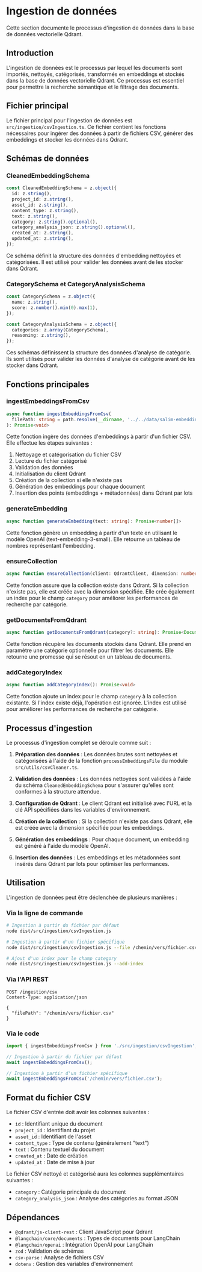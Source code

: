 # Ingestion de données

Cette section documente le processus d'ingestion de données dans la base de données vectorielle Qdrant.

## Introduction

L'ingestion de données est le processus par lequel les documents sont importés, nettoyés, catégorisés, transformés en embeddings et stockés dans la base de données vectorielle Qdrant. Ce processus est essentiel pour permettre la recherche sémantique et le filtrage des documents.

## Fichier principal

Le fichier principal pour l'ingestion de données est `src/ingestion/csvIngestion.ts`. Ce fichier contient les fonctions nécessaires pour ingérer des données à partir de fichiers CSV, générer des embeddings et stocker les données dans Qdrant.

## Schémas de données

### CleanedEmbeddingSchema

```typescript
const CleanedEmbeddingSchema = z.object({
  id: z.string(),
  project_id: z.string(),
  asset_id: z.string(),
  content_type: z.string(),
  text: z.string(),
  category: z.string().optional(),
  category_analysis_json: z.string().optional(),
  created_at: z.string(),
  updated_at: z.string(),
});
```

Ce schéma définit la structure des données d'embedding nettoyées et catégorisées. Il est utilisé pour valider les données avant de les stocker dans Qdrant.

### CategorySchema et CategoryAnalysisSchema

```typescript
const CategorySchema = z.object({
  name: z.string(),
  score: z.number().min(0).max(1),
});

const CategoryAnalysisSchema = z.object({
  categories: z.array(CategorySchema),
  reasoning: z.string(),
});
```

Ces schémas définissent la structure des données d'analyse de catégorie. Ils sont utilisés pour valider les données d'analyse de catégorie avant de les stocker dans Qdrant.

## Fonctions principales

### ingestEmbeddingsFromCsv

```typescript
async function ingestEmbeddingsFromCsv(
  filePath: string = path.resolve(__dirname, '../../data/salim-embeddings.csv')
): Promise<void>
```

Cette fonction ingère des données d'embeddings à partir d'un fichier CSV. Elle effectue les étapes suivantes :

1. Nettoyage et catégorisation du fichier CSV
2. Lecture du fichier catégorisé
3. Validation des données
4. Initialisation du client Qdrant
5. Création de la collection si elle n'existe pas
6. Génération des embeddings pour chaque document
7. Insertion des points (embeddings + métadonnées) dans Qdrant par lots

### generateEmbedding

```typescript
async function generateEmbedding(text: string): Promise<number[]>
```

Cette fonction génère un embedding à partir d'un texte en utilisant le modèle OpenAI (text-embedding-3-small). Elle retourne un tableau de nombres représentant l'embedding.

### ensureCollection

```typescript
async function ensureCollection(client: QdrantClient, dimension: number): Promise<void>
```

Cette fonction assure que la collection existe dans Qdrant. Si la collection n'existe pas, elle est créée avec la dimension spécifiée. Elle crée également un index pour le champ `category` pour améliorer les performances de recherche par catégorie.

### getDocumentsFromQdrant

```typescript
async function getDocumentsFromQdrant(category?: string): Promise<Document[]>
```

Cette fonction récupère les documents stockés dans Qdrant. Elle prend en paramètre une catégorie optionnelle pour filtrer les documents. Elle retourne une promesse qui se résout en un tableau de documents.

### addCategoryIndex

```typescript
async function addCategoryIndex(): Promise<void>
```

Cette fonction ajoute un index pour le champ `category` à la collection existante. Si l'index existe déjà, l'opération est ignorée. L'index est utilisé pour améliorer les performances de recherche par catégorie.

## Processus d'ingestion

Le processus d'ingestion complet se déroule comme suit :

1. **Préparation des données** : Les données brutes sont nettoyées et catégorisées à l'aide de la fonction `processEmbeddingsFile` du module `src/utils/csvCleaner.ts`.

2. **Validation des données** : Les données nettoyées sont validées à l'aide du schéma `CleanedEmbeddingSchema` pour s'assurer qu'elles sont conformes à la structure attendue.

3. **Configuration de Qdrant** : Le client Qdrant est initialisé avec l'URL et la clé API spécifiées dans les variables d'environnement.

4. **Création de la collection** : Si la collection n'existe pas dans Qdrant, elle est créée avec la dimension spécifiée pour les embeddings.

5. **Génération des embeddings** : Pour chaque document, un embedding est généré à l'aide du modèle OpenAI.

6. **Insertion des données** : Les embeddings et les métadonnées sont insérés dans Qdrant par lots pour optimiser les performances.

## Utilisation

L'ingestion de données peut être déclenchée de plusieurs manières :

### Via la ligne de commande

```bash
# Ingestion à partir du fichier par défaut
node dist/src/ingestion/csvIngestion.js

# Ingestion à partir d'un fichier spécifique
node dist/src/ingestion/csvIngestion.js --file /chemin/vers/fichier.csv

# Ajout d'un index pour le champ category
node dist/src/ingestion/csvIngestion.js --add-index
```

### Via l'API REST

```http
POST /ingestion/csv
Content-Type: application/json

{
  "filePath": "/chemin/vers/fichier.csv"
}
```

### Via le code

```typescript
import { ingestEmbeddingsFromCsv } from './src/ingestion/csvIngestion';

// Ingestion à partir du fichier par défaut
await ingestEmbeddingsFromCsv();

// Ingestion à partir d'un fichier spécifique
await ingestEmbeddingsFromCsv('/chemin/vers/fichier.csv');
```

## Format du fichier CSV

Le fichier CSV d'entrée doit avoir les colonnes suivantes :

- `id` : Identifiant unique du document
- `project_id` : Identifiant du projet
- `asset_id` : Identifiant de l'asset
- `content_type` : Type de contenu (généralement "text")
- `text` : Contenu textuel du document
- `created_at` : Date de création
- `updated_at` : Date de mise à jour

Le fichier CSV nettoyé et catégorisé aura les colonnes supplémentaires suivantes :

- `category` : Catégorie principale du document
- `category_analysis_json` : Analyse des catégories au format JSON

## Dépendances

- `@qdrant/js-client-rest` : Client JavaScript pour Qdrant
- `@langchain/core/documents` : Types de documents pour LangChain
- `@langchain/openai` : Intégration OpenAI pour LangChain
- `zod` : Validation de schémas
- `csv-parse` : Analyse de fichiers CSV
- `dotenv` : Gestion des variables d'environnement
